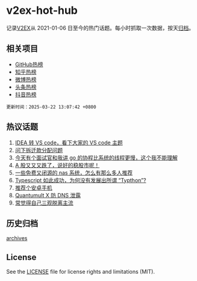 # v2ex-hot-hub

 记录[V2EX](https://www.v2ex.com/)从 2021-01-06 日至今的热门话题。每小时抓取一次数据，按天[归档](archives)。
 
 ## 相关项目

- [GitHub热榜](https://github.com/it985/github-hot-hub)
- [知乎热榜](https://github.com/it985/zhihu-hot-hub)
- [微博热榜](https://github.com/it985/weibo-hot-hub)
- [头条热榜](https://github.com/it985/toutiao-hot-hub)
- [抖音热榜](https://github.com/it985/douyin-hot-hub)


 `更新时间：2025-03-22 13:07:42 +0800`

## 热议话题

1. [IDEA 转 VS code，看下大家的 VS code 主题](https://www.v2ex.com/t/1120166)
1. [问下拆迁款分配问题](https://www.v2ex.com/t/1120117)
1. [今天有个面试官和我讲 go 的协程比系统的线程更慢，这个我不能理解](https://www.v2ex.com/t/1120244)
1. [A 股又又又跌了，说好的稳股市呢！](https://www.v2ex.com/t/1120124)
1. [一些免费又闭源的 nas 系统，怎么有那么多人推荐](https://www.v2ex.com/t/1120264)
1. [Typescript 如此成功，为何没有发展出所谓 “Typthon”?](https://www.v2ex.com/t/1120232)
1. [推荐个安卓手机](https://www.v2ex.com/t/1120210)
1. [Quantumult X 防 DNS 泄露](https://www.v2ex.com/t/1120130)
1. [常觉得自己三观脱离主流](https://www.v2ex.com/t/1120114)

## 历史归档

[archives](archives)

## License

See the [LICENSE](LICENSE) file for license rights and limitations (MIT).
